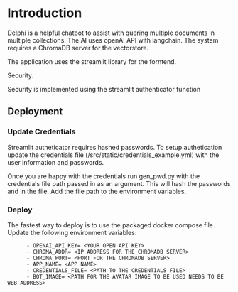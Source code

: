 # Introduction

Delphi is a helpful chatbot to assist with quering multiple documents in multiple collections. The AI uses openAI API with langchain. The system requires a ChromaDB server for the vectorstore.

The application uses the streamlit library for the forntend.

Security:

Security is implemented using the streamlit authenticator function

## Deployment

### Update Credentials

Streamlit autheticator requires hashed passwords. To setup authetication update the credentials file (/src/static/credentials_example.yml) with the user information and passwords.

Once you are happy with the credentials run gen_pwd.py with the credentials file path passed in as an argument. This will hash the passwords and in the file. Add the file path to the environment variables.

### Deploy

The fastest way to deploy is to use the packaged docker compose file. Update the following environment variables:

          - OPENAI_API_KEY= <YOUR OPEN API KEY>
          - CHROMA_ADDR= <IP ADDRESS FOR THE CHROMADB SERVER>
          - CHROMA_PORT= <PORT FOR THE CHROMADB SERVER>
          - APP_NAME= <APP NAME>
          - CREDENTIALS_FILE= <PATH TO THE CREDENTIALS FILE>
          - BOT_IMAGE= <PATH FOR THE AVATAR IMAGE TO BE USED NEEDS TO BE WEB ADDRESS>
